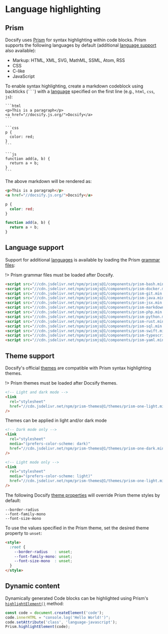 # Language highlighting

## Prism

Docsify uses [Prism](https://prismjs.com) for syntax highlighting within code blocks. Prism supports the following languages by default (additional [language support](#language-support) also available):

- Markup: HTML, XML, SVG, MathML, SSML, Atom, RSS
- CSS
- C-like
- JavaScript

To enable syntax highlighting, create a markdown codeblock using backticks (` ``` `) with a [language](https://prismjs.com/#supported-languages) specified on the first line (e.g., `html`, `css`, `js`):

````text
```html
<p>This is a paragraph</p>
<a href="//docsify.js.org/">Docsify</a>
```
````

````text
```css
p {
  color: red;
}
```
````

````text
```js
function add(a, b) {
  return a + b;
}
```
````

The above markdown will be rendered as:

```html
<p>This is a paragraph</p>
<a href="//docsify.js.org/">Docsify</a>
```

```css
p {
  color: red;
}
```

```js
function add(a, b) {
  return a + b;
}
```

## Language support

Support for additional [languages](https://prismjs.com/#supported-languages) is available by loading the Prism [grammar files](https://cdn.jsdelivr.net/npm/prismjs@1/components/):

!> Prism grammar files must be loaded after Docsify.

```html
<script src="//cdn.jsdelivr.net/npm/prismjs@1/components/prism-bash.min.js"></script>
<script src="//cdn.jsdelivr.net/npm/prismjs@1/components/prism-docker.min.js"></script>
<script src="//cdn.jsdelivr.net/npm/prismjs@1/components/prism-git.min.js"></script>
<script src="//cdn.jsdelivr.net/npm/prismjs@1/components/prism-java.min.js"></script>
<script src="//cdn.jsdelivr.net/npm/prismjs@1/components/prism-jsx.min.js"></script>
<script src="//cdn.jsdelivr.net/npm/prismjs@1/components/prism-markdown.min.js"></script>
<script src="//cdn.jsdelivr.net/npm/prismjs@1/components/prism-php.min.js"></script>
<script src="//cdn.jsdelivr.net/npm/prismjs@1/components/prism-python.min.js"></script>
<script src="//cdn.jsdelivr.net/npm/prismjs@1/components/prism-rust.min.js"></script>
<script src="//cdn.jsdelivr.net/npm/prismjs@1/components/prism-sql.min.js"></script>
<script src="//cdn.jsdelivr.net/npm/prismjs@1/components/prism-swift.min.js"></script>
<script src="//cdn.jsdelivr.net/npm/prismjs@1/components/prism-typescript.min.js"></script>
<script src="//cdn.jsdelivr.net/npm/prismjs@1/components/prism-yaml.min.js"></script>
```

## Theme support

Docsify's official [themes](themes) are compatible with Prism syntax highlighting themes.

!> Prism themes must be loaded after Docsify themes.

```html
<!-- Light and dark mode -->
<link
  rel="stylesheet"
  href="//cdn.jsdelivr.net/npm/prism-themes@1/themes/prism-one-light.min.css"
/>
```

Themes can be applied in light and/or dark mode

```html
<!-- Dark mode only -->
<link
  rel="stylesheet"
  media="(prefers-color-scheme: dark)"
  href="//cdn.jsdelivr.net/npm/prism-themes@1/themes/prism-one-dark.min.css"
/>

<!-- Light mode only -->
<link
  rel="stylesheet"
  media="(prefers-color-scheme: light)"
  href="//cdn.jsdelivr.net/npm/prism-themes@1/themes/prism-one-light.min.css"
/>
```

The following Docsify [theme properties](themes#theme-properties) will override Prism theme styles by default:

```text
--border-radius
--font-family-mono
--font-size-mono
```

To use the values specified in the Prism theme, set the desired theme property to `unset`:

<!-- prettier-ignore -->
```html
<style>
  :root {
    --border-radius   : unset;
    --font-family-mono: unset;
    --font-size-mono  : unset;
  }
</style>
```

## Dynamic content

Dynamically generated Code blocks can be highlighted using Prism's [`highlightElement()`](https://prismjs.com/docs/Prism.html#.highlightElement) method:

```js
const code = document.createElement('code');
code.innerHTML = "console.log('Hello World!')";
code.setAttribute('class', 'language-javascript');
Prism.highlightElement(code);
```
